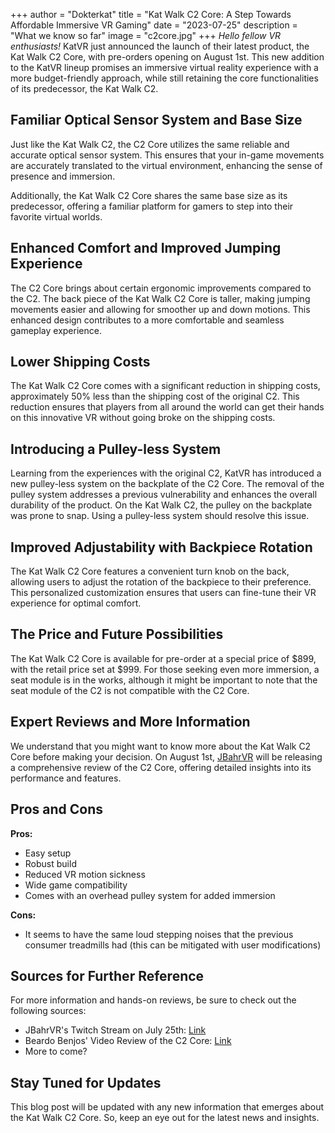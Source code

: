 +++
author = "Dokterkat"
title = "Kat Walk C2 Core: A Step Towards Affordable Immersive VR Gaming"
date = "2023-07-25"
description = "What we know so far"
image = "c2core.jpg"
+++
*Hello fellow VR enthusiasts!* KatVR just announced the launch of their latest product, the Kat Walk C2 Core, with pre-orders opening on August 1st. This new addition to the KatVR lineup promises an immersive virtual reality experience with a more budget-friendly approach, while still retaining the core functionalities of its predecessor, the Kat Walk C2.

## Familiar Optical Sensor System and Base Size

Just like the Kat Walk C2, the C2 Core utilizes the same reliable and accurate optical sensor system. This ensures that your in-game movements are accurately translated to the virtual environment, enhancing the sense of presence and immersion.

Additionally, the Kat Walk C2 Core shares the same base size as its predecessor, offering a familiar platform for gamers to step into their favorite virtual worlds.

## Enhanced Comfort and Improved Jumping Experience

The C2 Core brings about certain ergonomic improvements compared to the C2. The back piece of the Kat Walk C2 Core is taller, making jumping movements easier and allowing for smoother up and down motions. This enhanced design contributes to a more comfortable and seamless gameplay experience.

## Lower Shipping Costs

The Kat Walk C2 Core comes with a significant reduction in shipping costs, approximately 50% less than the shipping cost of the original C2. This reduction ensures that players from all around the world can get their hands on this innovative VR without going broke on the shipping costs.

## Introducing a Pulley-less System

Learning from the experiences with the original C2, KatVR has introduced a new pulley-less system on the backplate of the C2 Core. The removal of the pulley system addresses a previous vulnerability and enhances the overall durability of the product. On the Kat Walk C2, the pulley on the backplate was prone to snap. Using a pulley-less system should resolve this issue.

## Improved Adjustability with Backpiece Rotation

The Kat Walk C2 Core features a convenient turn knob on the back, allowing users to adjust the rotation of the backpiece to their preference. This personalized customization ensures that users can fine-tune their VR experience for optimal comfort.

## The Price and Future Possibilities

The Kat Walk C2 Core is available for pre-order at a special price of $899, with the retail price set at $999. For those seeking even more immersion, a seat module is in the works, although it might be important to note that the seat module of the C2 is not compatible with the C2 Core.

## Expert Reviews and More Information

We understand that you might want to know more about the Kat Walk C2 Core before making your decision. On August 1st, [JBahrVR](https://www.youtube.com/@jBahrVR) will be releasing a comprehensive review of the C2 Core, offering detailed insights into its performance and features.

## Pros and Cons

**Pros:**

- Easy setup
- Robust build
- Reduced VR motion sickness
- Wide game compatibility
- Comes with an overhead pulley system for added immersion

**Cons:**

- It seems to have the same loud stepping noises that the previous consumer treadmills had (this can be mitigated with user modifications)

## Sources for Further Reference

For more information and hands-on reviews, be sure to check out the following sources:

- JBahrVR's Twitch Stream on July 25th: [Link](https://www.twitch.tv/jbahrvr)
- Beardo Benjos' Video Review of the C2 Core: [Link](https://www.youtube.com/watch?v=lWTFCPmjlAE)
- More to come?

## Stay Tuned for Updates

This blog post will be updated with any new information that emerges about the Kat Walk C2 Core. So, keep an eye out for the latest news and insights.


